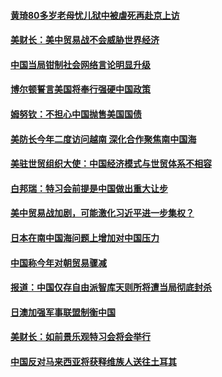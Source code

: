 #### [黄琦80多岁老母忧儿狱中被虐死再赴京上访](../pages/zyyyoeqqvi/4612077.md?t=10131533) 

#### [美财长：美中贸易战不会威胁世界经济](../pages/zyyyoeqqvi/4612072.md?t=10131533) 

#### [中国当局钳制社会网络言论明显升级](../pages/zyyyoeqqvi/4612053.md?t=10131533) 

#### [博尔顿誓言美国将奉行强硬中国政策](../pages/zyyyoeqqvi/4612043.md?t=10131533) 

#### [姆努钦：不担心中国抛售美国国债](../pages/zyyyoeqqvi/4612002.md?t=10131533) 

#### [美防长今年二度访问越南 深化合作聚焦南中国海](../pages/zyyyoeqqvi/4611993.md?t=10131533) 

#### [美驻世贸组织大使：中国经济模式与世贸体系不相容](../pages/zyyyoeqqvi/4611601.md?t=10131533) 

#### [白邦瑞：特习会前提是中国做出重大让步](../pages/zyyyoeqqvi/4611595.md?t=10131533) 

#### [美中贸易战加剧，可能激化习近平进一步集权？](../pages/zyyyoeqqvi/4611522.md?t=10131533) 

#### [日本在南中国海问题上增加对中国压力](../pages/zyyyoeqqvi/4611157.md?t=10131533) 

#### [中国称今年对朝贸易骤减](../pages/zyyyoeqqvi/4611123.md?t=10131533) 

#### [报道：中国仅存自由派智库天则所将遭当局彻底封杀](../pages/zyyyoeqqvi/4610908.md?t=10131533) 

#### [日澳加强军事联盟制衡中国](../pages/zyyyoeqqvi/4610800.md?t=10131533) 

#### [美财长：如前景乐观特习会将会举行](../pages/zyyyoeqqvi/4610784.md?t=10131533) 

#### [中国反对马来西亚将获释维族人送往土耳其](../pages/zyyyoeqqvi/4610714.md?t=10131533) 

